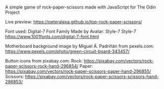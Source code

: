 A simple game of rock-paper-scissors made with JavaScript for The Odin Project

Live preview:
https://peteralexa.github.io/top-rock-paper-scissors/

Font used:
Digital-7 Font Family
Made by Avatar: Style-7 Style-7 
https://www.1001fonts.com/digital-7-font.html

Motherboard background image by Miguel Á. Padriñán from pexels.com:
https://www.pexels.com/photo/green-circuit-board-343457/

Button icons from pixabay.com:
Rock: https://pixabay.com/vectors/rock-paper-scissors-rock-hand-296854/
Paper: https://pixabay.com/vectors/rock-paper-scissors-paper-hand-296855/
Scissors: https://pixabay.com/vectors/rock-paper-scissors-scissors-hand-296853/
